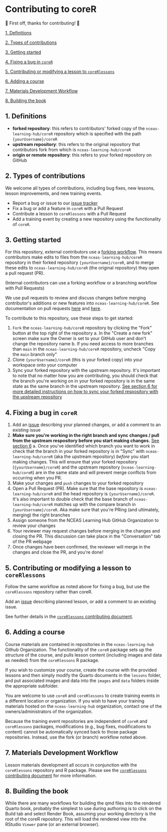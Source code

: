 # Contributing to coreR

:tada: First off, thanks for contributing! :tada:

[1. Definitions](#1-definitions)

[2. Types of contributions](#2-types-of-contributions)

[3. Getting started](#3-getting-started)

[4. Fixing a bug in `coreR`](#4-fixing-a-bug-in-corer)

[5. Contributing or modifying a lesson to `coreRlessons`](#5-contributing-or-modifying-a-lesson-to-corerlessons)

[6. Adding a course](#6-adding-a-course)

[7. Materials Development Workflow](#7-materials-development-workflow)

[8. Building the book](#8-building-the-book)

## 1. Definitions

- **forked repository**: this refers to contributors' forked copy of the
`nceas-learning-hub/coreR` repository which is specified with the path `{yourUsername}/coreR`
- **upstream repository**: this refers to the original repository that
contributors fork from which is `nceas-learning-hub/coreR` 
- **origin or remote repository**: this refers to your forked repository on GitHub

## 2. Types of contributions

We welcome all types of contributions, including bug fixes, new lessons, lesson
improvements, and new training events.

- Report a bug or issue to our [issue tracker](https://github.com/nceas-learning-hub/coreR/issues)
- Fix a bug or add a feature in `coreR` with a Pull Request
- Contribute a lesson to `coreRlessons` with a Pull Request
- Add a training event by creating a new repository using the functionality of `coreR`.

## 3. Getting started

For this repository, external contributors use a [forking workflow](https://learning.nceas.ucsb.edu/2023-04-coreR/session_17.html#forking-workflow). This means contributors make edits to files from the `nceas-learning-hub/coreR` repository in their forked repository `{yourUsername}/coreR`, and to merge these edits to `nceas-learning-hub/coreR` (the original repository) they open a pull request (PR). 

(Internal contributors can use a forking workflow or a branching workflow with
Pull Requests)

We use pull requests to review and discuss changes before merging contributor's
additions or new features into `nceas-learning-hub/coreR`. See documentation on pull requests [here](https://help.github.com/articles/about-pull-requests/) and [here](https://www.atlassian.com/git/tutorials/making-a-pull-request).

To contribute to this repository, use these steps to get started:

1. `Fork` the `nceas-learning-hub/coreR` repository by clicking the "Fork" button 
    at the top right of the repository 
    a. In the "Create a new fork" screen make sure the Owner is set to your 
       GitHub user and don't change the repository name
    b. If you need access to more branches than `main` in the `nceas-learning-hub/coreR` 
       repository, uncheck "Copy the `main` branch only"
2. Clone `{yourUsername}/coreR` (this is your forked copy) into your workspace onto your computer
3. Sync your forked repository with the upstream repository. It's important to 
   note that no matter how you are contributing, you should check that the branch 
   you're working on in your forked repository is in the same state as the same 
   branch in the upstream repository. [See section 6 for more detailed instructions on how to sync your forked respository with the upstream repository](#6-syncing-your-forked-repository-with-the-upstream-repository)

## 4. Fixing a bug in `coreR`

1. Add an [issue](https://github.com/nceas-learning-hub/coreR/issues) describing 
   your planned changes, or add a comment to an existing issue
2. **Make sure you're working in the right branch and sync changes / pull from the 
   upstream respository before you start making changes.** [See section 6](#6-syncing-your-forked-repository-with-the-upstream-repository) 
    a. Once you've identified which branch you want to work in check that the 
       branch in your forked repository is in "Sync" with `nceas-learning-hub/coreR`
       (aka the upstream repository) *before* you start making changes. This will 
       ensure that your forked repository (`{yourUsername}/coreR`) and the 
       upstream repository (`nceas-learning-hub/coreR`) are in the same state 
       and will prevent merge conflicts from occurring when you PR.
4. Make your changes and `push` changes to your forked repository 
5. Open a Pull Request (PR). Make sure that the base repository is 
   `nceas-learning-hub/coreR` and the head repository is `{yourUsername}/coreR`. 
   It's also important to double check that the base branch of `nceas-learning-hub/coreR` 
   matches up with the compare branch in `{yourUsername}/coreR`. Aka make sure that 
   you're PRing (and ultimately, merging) the right branches
6. Assign someone from the NCEAS Learning Hub GitHub Organization to review your changes
7. Your reviewer may request changes before merging in the changes and closing the PR. 
   This discussion can take place in the "Conversation" tab of the PR webpage
8. Once changes have been confirmed, the reviewer will merge in the changes and 
   close the PR, and you're done!

## 5. Contributing or modifying a lesson to `coreRlessons`

Follow the same workflow as noted above for fixing a bug, but use the `coreRlessons`
repository rather than coreR.  

Add an [issue](https://github.com/nceas-learning-hub/coreRlessons/issues) describing
planned lesson, or add a comment to an existing issue.

See further details in the [`coreRlessons` contributing document](https://github.com/nceas-learning-hub/coreRlessons/blob/main/contributing.md).


## 6. Adding a course

Course materials are contained in repositories in the `nceas-learning-hub` Github
Organization.  The functionality of the `coreR` package sets up the structure of
the course, and pulls lesson content (including images and data as needed) from
the `coreRlessons` R package.

If you wish to customize your course, create the course with the provided lessons
and then simply modify the Quarto documents in the `lessons` folder, and put associated
images and data into the `images` and `data` folders inside the appropriate subfolder.

You are welcome to use `coreR` and `coreRlessons` to create training events in a
different location or organization.  If you wish to have your training materials
hosted on the `nceas-learning-hub` organization, contact one of the
owners/administrators of the organization.

Because the training event repositories are independent of `coreR` and `coreRlessons`
packages, modifications (e.g., bug fixes, modifications to content) cannot be
automatically synced back to those package repositories.  Instead, use the fork
(or branch) workflow noted above.

## 7. Materials Development Workflow

Lesson materials development all occurs in conjunction with the `coreRlessons` repository
and R package.  Please see the [`coreRlessons` contributing document](https://github.com/nceas-learning-hub/coreRlessons/blob/main/contributing.md)
for more information.

## 8. Building the book

While there are many workflows for building the qmd files into the rendered Quarto book,
probably the simplest to use during authoring is to click on the Build tab and select Render Book,
assuming your working directory is the root of the coreR repository. This
will load the rendered view into the RStudio `Viewer` pane (or an external browser).

